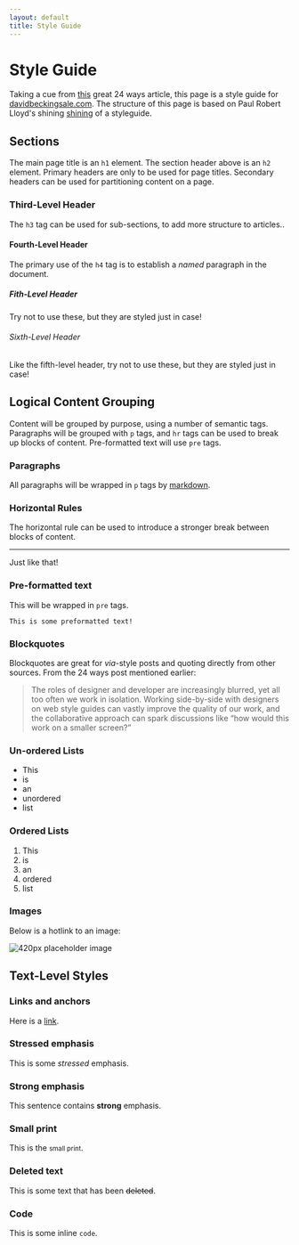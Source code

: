 ```yaml
---
layout: default
title: Style Guide
---
```


# Style Guide

Taking a cue from [this](http://24ways.org/2011/front-end-style-guides/) great
24 ways article, this page is a style guide for
[davidbeckingsale.com](http://davidbeckingsale.com). The structure of this page
is based on Paul Robert Lloyd's shining
[shining](http://www.paulrobertlloyd.com/about/styleguide/) of a styleguide.

## Sections

The main page title is an `h1` element. The section header above is an `h2`
element.  Primary headers are only to be used for page titles. Secondary
headers can be used for partitioning content on a page.

### Third-Level Header

The `h3` tag can be used for sub-sections, to add more structure to articles..

#### Fourth-Level Header

The primary use of the `h4` tag is to establish a _named_ paragraph in the
document.

##### Fith-Level Header

Try not to use these, but they are styled just in case!

###### Sixth-Level Header

Like the fifth-level header, try not to use these, but they are styled just in
case!

## Logical Content Grouping

Content will be grouped by purpose, using a number of semantic tags. Paragraphs
will be grouped with `p` tags, and `hr` tags can be used to break up blocks of
content. Pre-formatted text will use `pre` tags.

### Paragraphs

All paragraphs will be wrapped in `p` tags by
[markdown](http://daringfireball.net/projects/markdown).


### Horizontal Rules


The horizontal rule can be used to introduce a stronger break between blocks of
content.

-----------

Just like that!

### Pre-formatted text


This will be wrapped in `pre` tags.

    This is some preformatted text!


### Blockquotes

Blockquotes are great for _via_-style posts and quoting directly from other sources. From the 24 ways post mentioned earlier:

> The roles of designer and developer are increasingly blurred, yet all too often we work in isolation. Working side-by-side with designers on web style guides can vastly improve the quality of our work, and the collaborative approach can spark discussions like “how would this work on a smaller screen?”

### Un-ordered Lists

- This
- is
- an
- unordered
- list

### Ordered Lists

1. This
2. is
3. an
4. ordered
5. list

### Images

Below is a hotlink to an image:

![420px placeholder image](http://placehold.it/420)

## Text-Level Styles

### Links and anchors

Here is a [link](http://davidbeckingsale.com).

### Stressed emphasis

This is some _stressed_ emphasis.

### Strong emphasis

This sentence contains **strong** emphasis.

### Small print

This is the <small>small print</small>.

### Deleted text

This is some text that has been <del>deleted</del>.

### Code

This is some inline `code`.
